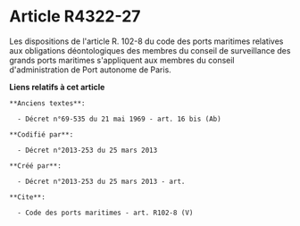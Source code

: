 # Article R4322-27

Les dispositions de l'article R. 102-8 du code des ports maritimes relatives aux obligations déontologiques des membres du
conseil de surveillance des grands ports maritimes s'appliquent aux membres du conseil d'administration de Port autonome de
Paris.

**Liens relatifs à cet article**

	**Anciens textes**:

	  - Décret n°69-535 du 21 mai 1969 - art. 16 bis (Ab)

	**Codifié par**:

	  - Décret n°2013-253 du 25 mars 2013

	**Créé par**:

	  - Décret n°2013-253 du 25 mars 2013 - art.

	**Cite**:

	  - Code des ports maritimes - art. R102-8 (V)
